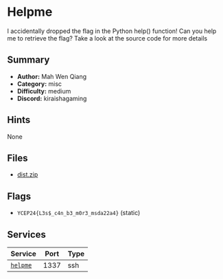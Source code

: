 # Helpme
I accidentally dropped the flag in the Python help() function! Can you help me to retrieve the flag?
Take a look at the source code for more details

## Summary
- **Author:** Mah Wen Qiang
- **Category:** misc
- **Difficulty:** medium
- **Discord:** kiraishagaming

## Hints
None

## Files
- [dist.zip](dist/dist.zip)

## Flags
- `YCEP24{L3s$_c4n_b3_m0r3_msda22a4}` (static)

## Services
| Service | Port | Type |
| ------- | ---- | ---- |
| [`helpme`](service/helpme) | 1337 | ssh |
